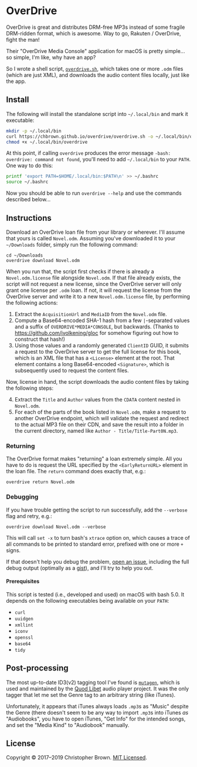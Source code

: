 # OverDrive

OverDrive is great and distributes DRM-free MP3s instead of some fragile DRM-ridden format, which is awesome.
Way to go, Rakuten / OverDrive, fight the man!

Their "OverDrive Media Console" application for macOS is pretty simple...
so simple, I'm like, why have an app?

So I wrote a shell script, [`overdrive.sh`](overdrive.sh),
which takes one or more `.odm` files (which are just XML),
and downloads the audio content files locally, just like the app.


## Install

The following will install the standalone script into `~/.local/bin` and mark it executable:

```sh
mkdir -p ~/.local/bin
curl https://chbrown.github.io/overdrive/overdrive.sh -o ~/.local/bin/overdrive
chmod +x ~/.local/bin/overdrive
```

At this point, if calling `overdrive` produces the error message `-bash: overdrive: command not found`,
you'll need to add `~/.local/bin` to your `PATH`. One way to do this:

```sh
printf 'export PATH=$HOME/.local/bin:$PATH\n' >> ~/.bashrc
source ~/.bashrc
```

Now you should be able to run `overdrive --help` and use the commands described below...


## Instructions

Download an OverDrive loan file from your library or wherever.
I'll assume that yours is called `Novel.odm`.
Assuming you've downloaded it to your `~/Downloads` folder, simply run the following command:

    cd ~/Downloads
    overdrive download Novel.odm

When you run that, the script first checks if there is already a `Novel.odm.license` file alongside `Novel.odm`.
If that file already exists, the script will not request a new license,
since the OverDrive server will only grant one license per `.odm` loan.
If not, it will request the license from the OverDrive server and write it to a new `Novel.odm.license` file,
by performing the following actions:

1. Extract the `AcquisitionUrl` and `MediaID` from the `Novel.odm` file.
2. Compute a Base64-encoded SHA-1 hash from a few `|`-separated values
   and a suffix of `OVERDRIVE*MEDIA*CONSOLE`, but backwards.
   (Thanks to https://github.com/jvolkening/gloc for somehow figuring out how to construct that hash!)
3. Using those values and a randomly generated `ClientID` GUID,
   it submits a request to the OverDrive server to get the full license for this book,
   which is an XML file that has a `<License>` element at the root.
   That element contains a long Base64-encoded `<Signature>`,
   which is subsequently used to request the content files.

Now, license in hand, the script downloads the audio content files by taking the following steps:

4. Extract the `Title` and `Author` values from the `CDATA` content nested in `Novel.odm`.
5. For each of the parts of the book listed in `Novel.odm`, make a request to another OverDrive endpoint,
   which will validate the request and redirect to the actual MP3 file on their CDN,
   and save the result into a folder in the current directory, named like `Author - Title/Title-Part0N.mp3`.


### Returning

The OverDrive format makes "returning" a loan extremely simple.
All you have to do is request the URL specified by the `<EarlyReturnURL>` element in the loan file.
The `return` command does exactly that, e.g.:

    overdrive return Novel.odm


### Debugging

If you have trouble getting the script to run successfully, add the `--verbose` flag and retry, e.g.:

    overdrive download Novel.odm --verbose

This will call `set -x` to turn bash's `xtrace` option on,
which causes a trace of all commands to be printed to standard error,
prefixed with one or more `+` signs.

If that doesn't help you debug the problem,
[open an issue](https://github.com/chbrown/overdrive/issues/new),
including the full debug output (optimally as a [gist](https://gist.github.com/)),
and I'll try to help you out.


#### Prerequisites

This script is tested (i.e., developed and used) on macOS with bash 5.0.
It depends on the following executables being available on your `PATH`:

* `curl`
* `uuidgen`
* `xmllint`
* `iconv`
* `openssl`
* `base64`
* `tidy`


## Post-processing

The most up-to-date ID3(v2) tagging tool I've found is [`mutagen`](https://mutagen.readthedocs.io/),
which is used and maintained by the [Quod Libet](https://quodlibet.readthedocs.io/) audio player project.
It was the only tagger that let me set the Genre tag to an arbitrary string (like iTunes).

Unfortunately, it appears that iTunes always loads `.mp3`s as "Music" despite the Genre
(there doesn't seem to be any way to import `.mp3`s into iTunes _as_ "Audiobooks",
you have to open iTunes, "Get Info" for the intended songs, and set the "Media Kind" to "Audiobook" manually.


## License

Copyright © 2017–2019 Christopher Brown.
[MIT Licensed](https://chbrown.github.io/licenses/MIT/#2017-2019).
